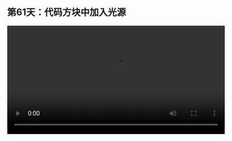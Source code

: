 ## 第61天：代码方块中加入光源
 

<video width="100%" controls controlslist="nodownload nofullscreen noremoteplayback" disablePictureInPicture>
  <source src="https://api.keepwork.com/ts-storage/siteFiles/15314/raw#1598377349606session61.webm" type="video/webm">
  <source src="https://api.keepwork.com/ts-storage/siteFiles/15315/raw#1598377355490session61_small.mp4" type="video/mp4" />
   
  你的浏览器不支持播放
</video>

### 字幕

我们还可以用代码方块来控制光源角色。
比如在这个电影方块中，我们刚刚创建了一个光源。
然后我们在它的旁边再创建一个代码方块，
像这样。
此时代码方块就控制了旁边电影方块中的光源物品。
我们可以让这个光源向前移动20米，
在5秒内。
然后我们可以把时间调整到晚上。
点击运行。
我们看到光源向前移动，并照亮了周围的环境。

### 动手练习
